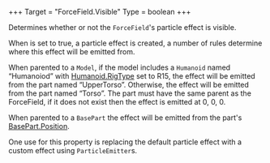 +++
Target = "ForceField.Visible"
Type = boolean
+++

Determines whether or not the `ForceField`'s particle effect is visible.When is set to true, a particle effect is created, a number of rules determine where this effect will be emitted from.When parented to a `Model`, if the model includes a `Humanoid` named “Humanoiod” with [Humanoid.RigType](https://developer.roblox.com/api-reference/property/Humanoid/RigType) set to R15, the effect will be emitted from the part named “UpperTorso”. Otherwise, the effect will be emitted from the part named “Torso”. The part must have the same parent as the ForceField, if it does not exist then the effect is emitted at 0, 0, 0.When parented to a `BasePart` the effect will be emitted from the part's [BasePart.Position](https://developer.roblox.com/api-reference/property/BasePart/Position).One use for this property is replacing the default particle effect with a custom effect using `ParticleEmitter`s.